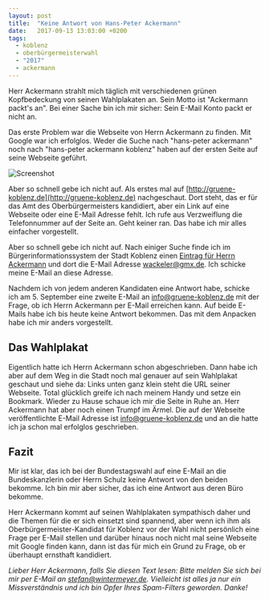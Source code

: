 ```yaml
---
layout: post
title:  "Keine Antwort von Hans-Peter Ackermann"
date:   2017-09-13 13:03:00 +0200
tags:
  - koblenz
  - oberbürgermeisterwahl
  - "2017"
  - ackermann
---
```

Herr Ackermann strahlt mich täglich mit verschiedenen grünen Kopfbedeckung von seinen Wahlplakaten an. Sein Motto ist "Ackermann packt's an". Bei einer Sache bin ich mir sicher: Sein E-Mail Konto packt er nicht an.

Das erste Problem war die Webseite von Herrn Ackermann zu finden. Mit Google
war ich erfolglos. Weder die Suche nach "hans-peter ackermann" noch nach "hans-peter ackermann koblenz" haben auf der ersten Seite auf seine Webseite geführt.

![Screenshot](/assets/2017/09/13/screenshot-google-suche-w600.png "Screenshot")

Aber so schnell gebe ich nicht auf. Als erstes mal auf  [http://gruene-koblenz.de](http://gruene-koblenz.de) nachgeschaut. Dort steht, das er für das Amt des Oberbürgermeisters kandidiert, aber ein Link auf eine Webseite oder eine E-Mail Adresse fehlt. Ich rufe aus Verzweiflung die Telefonnummer auf der Seite an. Geht keiner ran. Das habe ich mir alles einfacher vorgestellt.

Aber so schnell gebe ich nicht auf. Nach einiger Suche finde ich im Bürgerinformationssystem der Stadt Koblenz einen [Eintrag für Herrn Ackermann](https://www.koblenz.de/verwaltung_politik/buergerinfo/kp0051.php?__kpenr=60) und dort die E-Mail Adresse wackeler@gmx.de. Ich schicke meine E-Mail an diese Adresse.

Nachdem ich von jedem anderen Kandidaten eine Antwort habe, schicke ich am 5. September eine zweite E-Mail an info@gruene-koblenz.de mit der Frage, ob ich Herrn Ackermann per E-Mail erreichen kann. Auf beide E-Mails habe ich bis heute keine Antwort bekommen. Das mit dem Anpacken habe ich mir anders vorgestellt.

## Das Wahlplakat

Eigentlich hatte ich Herrn Ackermann schon abgeschrieben. Dann habe ich aber auf dem Weg in die Stadt noch mal genauer auf sein Wahlplakat geschaut und siehe da: Links unten ganz klein steht die URL seiner Webseite. Total glücklich greife ich nach meinem Handy und setze ein Bookmark. Wieder zu Hause schaue ich mir die Seite in Ruhe an. Herr Ackermann hat aber noch einen Trumpf im Ärmel. Die auf der Webseite veröffentlichte E-Mail Adresse ist info@gruene-koblenz.de und an die hatte ich ja schon mal erfolglos geschrieben.

## Fazit

Mir ist klar, das ich bei der Bundestagswahl auf eine E-Mail an die Bundeskanzlerin oder Herrn Schulz keine Antwort von den beiden bekomme. Ich bin mir aber sicher, das ich eine Antwort aus deren Büro bekomme.

Herr Ackermann kommt auf seinen Wahlplakaten sympathisch daher und die Themen für die er sich einsetzt sind spannend, aber wenn ich ihm als Oberbürgermeister-Kandidat für Koblenz vor der Wahl nicht persönlich eine Frage per E-Mail stellen und darüber hinaus noch nicht mal seine Webseite mit Google finden kann, dann ist das für mich ein Grund zu Frage, ob er überhaupt ernsthaft kandidiert.

*Lieber Herr Ackermann, falls Sie diesen Text lesen: Bitte melden Sie sich bei mir per E-Mail an stefan@wintermeyer.de. Vielleicht ist alles ja nur ein Missverständnis und ich bin Opfer Ihres Spam-Filters geworden. Danke!*
